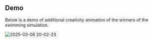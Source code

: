## Demo
Below is a demo of additional creativity animation of the winners of the swimming simulation.

![2025-03-06 20-02-23](https://github.com/user-attachments/assets/68a86560-3120-45d1-a1ff-53c647b51b10)
